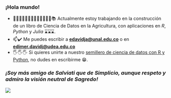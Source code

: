 ### ¡Hola mundo!

- 🐜🧮🐖📐🌾🐄🍃🍄🐓📏💧🥑🐡📚 Actualmente estoy trabajando en la construcción de un libro de Ciencia de Datos en la Agricultura, con aplicaciones en *R*, *Python* y *Julia* ⌛⌛⌛.
- 📫✔️ Me puedes escribir a **edavidja@unal.edu.co** o en **edimer.davidj@udea.edu.co**
- 🖐🖐🖐 Si quieres unirte a nuestro [semillero de ciencia de datos con R y Python](https://semillerorpy.netlify.app/), no dudes en escribirme 😁.

### *¡Soy más amigo de Salviati que de Simplicio, aunque respeto y admiro la visión neutral de Sagredo!*


<img align="center" src="https://www.studiarapido.it/wp-content/uploads/2014/06/galileo-galilei2.jpg">



